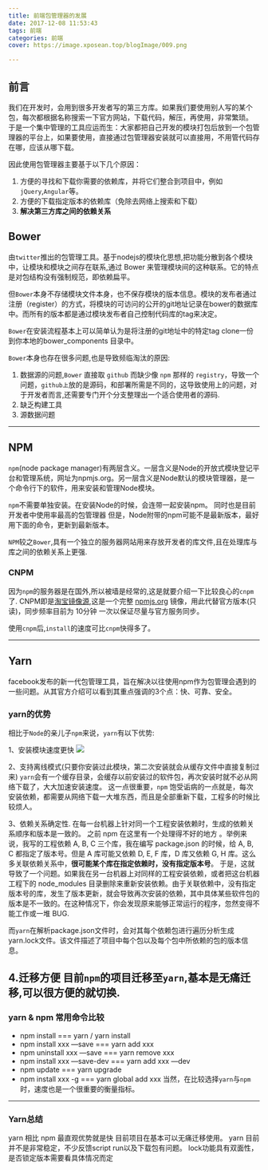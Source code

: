 ```yaml
---
title: 前端包管理器的发展
date: 2017-12-08 11:53:43
tags: 前端
categories: 前端
cover: https://image.xposean.top/blogImage/009.png

---
```


## 前言
我们在开发时，会用到很多开发者写的第三方库。如果我们要使用别人写的某个包，每次都根据名称搜索一下官方网站，下载代码，解压，再使用，非常繁琐。 
于是一个集中管理的工具应运而生：大家都把自己开发的模块打包后放到一个包管理器的平台上，如果要使用，直接通过包管理器安装就可以直接用，不用管代码存在哪，应该从哪下载。


因此使用包管理器主要基于以下几个原因：

1. 方便的寻找和下载你需要的依赖库，并将它们整合到项目中，例如`jQuery`,`Angular`等。
2. 方便的下载指定版本的依赖库（免除去网络上搜索和下载）
3. **解决第三方库之间的依赖关系**



## Bower

由`twitter`推出的包管理工具。基于nodejs的模块化思想,把功能分散到各个模块中，让模块和模块之间存在联系,通过 Bower 来管理模块间的这种联系。它的特点是对包结构没有强制规范，即依赖扁平。

但`Bower`本身不存储模块文件本身，也不保存模块的版本信息。模块的发布者通过注册（register）的方式，将模块的可访问的公开的git地址记录在bower的数据库中。而所有的版本都是通过模块发布者自己控制代码库的tag来决定。

`Bower`在安装流程基本上可以简单认为是将注册的git地址中的特定tag clone一份到你本地的bower_components 目录中。


`Bower`本身也存在很多问题,也是导致频临淘汰的原因:
1. 数据源的问题,`Bower` 直接取 `github` 而缺少像 `npm` 那样的 `registry`，导致一个问题，`github上`放的是源码，和部署所需是不同的，这导致使用上的问题，对于开发者而言,还需要专门开个分支整理出一个适合使用者的源码.
2. 缺乏构建工具
3. 源数据问题

--- 

## NPM

`npm`(node package manager)有两层含义。一层含义是Node的开放式模块登记平台和管理系统，网址为npmjs.org。另一层含义是Node默认的模块管理器，是一个命令行下的软件，用来安装和管理Node模块。

`npm`不需要单独安装。在安装Node的时候，会连带一起安装npm。
同时也是目前开发者中使用率最高的包管理器
但是，Node附带的npm可能不是最新版本，最好用下面的命令，更新到最新版本。


`NPM`较之`Bower`,具有一个独立的服务器网站用来存放开发者的库文件,且在处理库与库之间的依赖关系上更强.


### CNPM
因为`npm`的服务器是在国外,所以被墙是经常的,这是就要介绍一下比较良心的`cnpm`了.
CNPM即是[淘宝镜像源](https://npm.taobao.org/),这是一个完整  [npmjs.org](http://npmjs.org) 镜像，用此代替官方版本(只读)，同步频率目前为 10分钟 一次以保证尽量与官方服务同步。

使用`cnpm`后,`install`的速度可比`cnpm`快得多了。


---

## Yarn
facebook发布的新一代包管理工具，旨在解决以往使用npm作为包管理会遇到的一些问题。从其官方介绍可以看到其重点强调的3个点：快、可靠、安全。

### yarn的优势
相比于`Node`的亲儿子`npm`来说，`yarn`有以下优势:

1、安装模块速度更快
![](http://7tszky.com1.z0.glb.clouddn.com/FifXFXX6rNLMtwA5xuvB85DzDL0M)


2、支持离线模式(只要你安装过此模块，第二次安装就会从缓存文件中直接复制过来)
`yarn`会有一个缓存目录，会缓存以前安装过的软件包，再次安装时就不必从网络下载了，大大加速安装速度。
这一点很重要，`npm` 饱受诟病的一点就是，每次安装依赖，都需要从网络下载一大堆东西，而且是全部重新下载，工程多的时候比较烦人。


3、依赖关系确定性.
在每一台机器上针对同一个工程安装依赖时，生成的依赖关系顺序和版本是一致的。
之前 npm 在这里有一个处理得不好的地方 。举例来说，我写的工程依赖 A, B, C 三个库，我在编写 package.json 的时候，给 A, B, C 都指定了版本号。但是 A 库可能又依赖 D, E, F 库，D 库又依赖 G, H 库。这么多关联依赖关系中，**很可能某个库在指定依赖时，没有指定版本号**。
于是，这就导致了一个问题。如果我在另一台机器上对同样的工程安装依赖，或者把这台机器工程下的 node_modules 目录删除来重新安装依赖。由于关联依赖中，没有指定版本号的库，发生了版本更新，就会导致再次安装的依赖，其中具体某些软件包的版本是不一致的。在这种情况下，你会发现原来能够正常运行的程序，忽然变得不能工作或一堆 BUG.

而`yarn`在解析package.json文件时，会对其每个依赖包进行遍历分析生成yarn.lock文件。该文件描述了项目中每个包以及每个包中所依赖的包的版本信息。

4.迁移方便
目前`npm`的项目迁移至`yarn`,基本是无痛迁移,可以很方便的就切换.
--- 
### yarn & npm 常用命令比较


- npm install === yarn / yarn install
- npm install xxx —save === yarn add xxx
- npm uninstall xxx —save === yarn remove xxx
- npm install xxx —save-dev === yarn add xxx —dev
- npm update === yarn upgrade
- npm install xxx -g === yarn global add xxx
当然，在比较选择`yarn`与`npm`时，速度也是一个很重要的衡量指标。



--- 
### Yarn总结
yarn 相比 npm 最直观优势就是快
目前项目在基本可以无痛迁移使用。
yarn 目前并不是非常稳定，不少反馈script run以及下载包有问题。
lock功能具有双面性，是否锁定版本需要看具体情况而定
